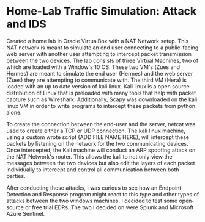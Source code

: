 # Home-Lab Traffic Simulation: Attack and IDS

Created a home lab in Oracle VirtualBox with a NAT Network setup. This NAT network is meant to simulate an end user connecting to a public-facing web server with another user attempting to intercept packet transmission between the two devices. The lab consists of three Virtual Machines, two of which are loaded with a Window's 10 OS. These two VM's (Zues and Hermes) are meant to simulate the end user (Hermes) and the web server (Zues) they are attempting to communicate with. The third VM (Hera) is loaded with an up to date version of kali linux. Kali linux is a open source distribution of Linux that is preloaded with many tools that help with packet capture such as Wireshark. Additionally, Scapy was downloaded on the kali linux VM in order to write programs to intercept these packets from python alone.

To create the connection between the end-user and the server, netcat was used to create either a TCP or UDP connection. The kali linux machine, using a custom wrote script (ADD FILE NAME HERE), will intercept these packets by listening on the network for the two communicating devices. Once intercepted, the Kali machine will conduct an ARP spoofing attack on the NAT Network's router. This allows the kali to not only view the messages between the two devices but also edit the layers of each packet individually to intercept and control all communication between both parties.

After conducting these attacks, I was curious to see how an Endpoint Detection and Response program might react to this type and other types of attacks between the two windows machines. I decided to test some open-source or free trial EDRs. The two I decided on were Splunk and Microsoft Azure Sentinel.
